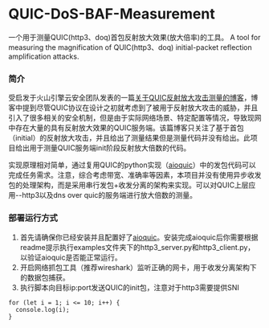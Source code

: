 # QUIC-DoS-BAF-Measurement
一个用于测量QUIC(http3、doq)首包反射放大效果(放大倍率)的工具。
A tool for measuring the magnification of QUIC(http3、doq) initial-packet reflection amplification attacks.

### 简介
受启发于火山引擎云安全团队发表的一篇[关于QUIC反射放大攻击测量的博客](https://www.anquanke.com/post/id/289906)，博客中提到尽管QUIC协议在设计之初就考虑到了被用于反射放大攻击的威胁，并且引入了很多相关的安全机制，但是由于实际网络场景、特定配置等情况，导致现网中存在大量的具有反射放大效果的QUIC服务端。该篇博客只关注了基于首包（initial）的反射放大攻击，并且给出了测量结果但是测量代码并没有给出。此项目给出用于测量QUIC服务端init阶段反射放大倍数的代码。

实现原理相对简单，通过复用QUIC的python实现（[aioquic](https://github.com/aiortc/aioquic)）中的发包代码可以完成任务需求。注意，综合考虑带宽、准确率等因素，本项目并没有使用异步收发包的处理架构，而是采用串行发包+收发分离的架构来实现。可以对QUIC上层应用--http3以及dns over quic的服务端进行放大倍数的测量。

### 部署运行方式
1. 首先请确保你已经安装并且配置好了[aioquic](https://github.com/aiortc/aioquic)。安装完成aioquic后你需要根据readme提示执行examples文件夹下的http3_server.py和http3_client.py，以验证aioquic是否能正常运行。
2. 开启网络抓包工具（推荐wireshark）监听正确的网卡，用于收发分离架构下的数据包捕获。
3. 执行脚本向目标ip:port发送QUIC的init包，注意对于http3需要提供SNI

```
for (let i = 1; i <= 10; i++) {
  console.log(i);
}
```
